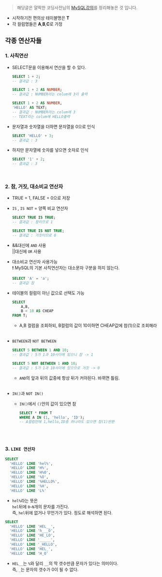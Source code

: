 >해당글은 얄팍한 코딩사전님의 [MySQL강의](https://www.youtube.com/watch?v=dgpBXNa9vJc&t=1578s)를 정리해놓은 것 입니다.
* 시작하기전 편의상 테이블명은 **T**</br>
* 각 컬럼명들은 **A**,**B**,**C**로 가정</br>
## 각종 연산자들
### 1. 사칙연산
- SELECT문을 이용해서 연산을 할 수 있다.
    ```sql
    SELECT 1 + 2;
    -- 결과값 : 3

    SELECT 1 + 2 AS NUMBER;
    -- 결과값 : NUMBER라는 colum에 3이 출력

    SELECT 1 + 2 AS NUMBER,
    'HELLO' AS TEXT;
    -- 결과값 : NUMBER라는 colum에 3
    -- TEXT라는 colum에 HELLO출력
    ```
- 문자열과 숫자열을 더하면 문자열을 0으로 인식
    ```sql
    SELECT 'HELLO' + 3;
    -- 결과값 : 3
    ```
- 하지만 문자열에 숫자를 넣으면 숫자로 인식
    ``` sql
    SELECT '1' + 2;
    -- 결과값 : 3
    ```
    </br>

### 2. 참, 거짓, 대소비교 연산자
- TRUE = 1, FALSE = 0으로 저장
- `IS` , `IS NOT` = 양쪽 비교 연산자
    ```sql
    SELECT TRUE IS TRUE;
    -- 결과값 : 참이므로 1

    SELECT TRUE IS NOT TRUE;
    -- 결과값 : 거짓이므로 0
    ```
- &&대신에 `AND` 사용</br>
||대신에 `OR` 사용</br>  

- 대소비교 연산자 사용가능</br>
    ❗ MySQL의 기본 사칙연산자는 대소문자 구분을 하지 않는다.
    ```sql
    SELECT 'A' = 'a';
    -- 결과값 참
    ```  

- 테이블의 컬럼이 아닌 값으로 선택도 가능
    ```sql
    SELECT
        A,B,
        B < 10 AS CHEAP
    FROM T; 
    ```
    - A,B 컬럼을 조회하되, B컬럼의 값이 10이하면 CHEAP값에 참(1)으로 조회해라</br></br>

- `BETWEEN`과 `NOT BETWEEN`
    ```sql
    SELECT 5 BETWEEN 1 AND 10;
    -- 결과값 : 5가 1과 10사이에 있으니 참 -> 1

    SELECT 5 NOT BETWEEN 1 AND 10;
    -- 결과값 : 5가 1과 10사이에 있으므로 거짓 -> 0
    ```
    - `AND`의 앞과 뒤의 값중에 항상 뒤가 커야된다. 바뀌면 틀림.
    </br></br>

- `IN()`과 `NOT IN()`
    - `IN()`에서 `()`안의 값이 있으면 참
        ```sql
        SELECT * FROM T
        WHERE A IN (1, 'hello', 'ID');
        -- A컬럼안에 1,hello,ID중 하나라도 있으면 참(1)반환
        ```
        </br></br>
### 3. `LIKE 연산자`
```sql
SELECT
  'HELLO' LIKE 'hel%',
  'HELLO' LIKE 'H%',
  'HELLO' LIKE 'H%O',
  'HELLO' LIKE '%O',
  'HELLO' LIKE '%HELLO%',
  'HELLO' LIKE '%H',
  'HELLO' LIKE 'L%'
```
- `hel%`라는 뜻은</br>
`hel`뒤에 `0~N`개의 문자를 가진다.</br>
즉, `hel`뒤에 없거나 무언가가 있다. 정도로 해석하면 된다.
```sql
SELECT
  'HELLO' LIKE 'HEL__',
  'HELLO' LIKE 'h___O',
  'HELLO' LIKE 'HE_LO',
  'HELLO' LIKE '_____',
  'HELLO' LIKE '_HELLO',
  'HELLO' LIKE 'HEL_',
  'HELLO' LIKE 'H_O'
```
- `HEL__`는 `%`와 달리 `__`의 딱 갯수만큼 문자가 있다는 의미이다.</br>
즉, `_`는 문자의 갯수가 0이 될 수 없다.
